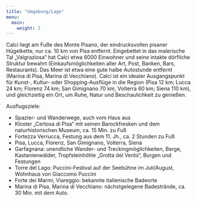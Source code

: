 ```yaml
---
title: "Umgebung/Lage"
menu: 
  main:
    weight: 2
---
```

Calci liegt am Fuße des Monte Pisano, der eindrucksvollen pisaner Hügelkette, nur ca. 10 km von Pisa entfernt. Eingebettet in das malerische Tal „Valgraziosa“ hat Calci etwa 6000 Einwohner und seine intakte dörfliche Struktur bewahrt (Einkaufsmöglichkeiten aller Art, Post, Banken, Bars, Restaurants). Das Meer ist etwa eine gute halbe Autostunde entfernt (Marina di Pisa, Marina di Vecchiano). Calci ist ein idealer Ausgangspunkt für Kunst-, Kultur- oder Shopping-Ausflüge in die Region (Pisa 12 km; Lucca 24 km; Florenz 74 km; San Gimignano 70 km, Volterra 60 km; Siena 110 km), und gleichzeitig ein Ort, um Ruhe, Natur und Beschaulichkeit zu genießen.

Ausflugsziele:
 * Spazier- und Wanderwege, auch vom Haus aus
 * Kloster „Certosa di Pisa“ mit seinen Barockfresken und dem naturhistorischen Museum, ca. 15 Min. zu Fuß
 * Fortezza Verrucca, Festung aus dem 11. Jh., ca. 2 Stunden zu Fuß
 * Pisa, Lucca, Florenz, San Gimignano, Volterra, Siena
 * Garfagnana: unendliche Wander- und Treckingmöglichkeiten, Berge, Kastanienwälder, Tropfsteinhöhle „Grotta del Vento“, Burgen und Festungen
 * Torre del Lago: Puccini-Festival auf der Seebühne im Juli/August, Wohnhaus von Giaccomo Puccini
 * Forte dei Marmi, Viareggio: bekannte italienische Badeorte
 * Marina di Pisa, Marina di Vecchiano: nächstgelegene Badestrände, ca. 30 Min. mit dem Auto.
